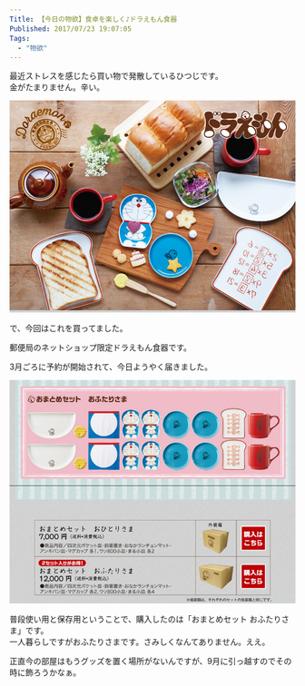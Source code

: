 ```yaml
---
Title: 【今日の物欲】食卓を楽しく♪ドラえもん食器
Published: 2017/07/23 19:07:05
Tags:
  - "物欲"
---
```

最近ストレスを感じたら買い物で発散しているひつじです。  
金がたまりません。辛い。  


![](20170723190011.jpg) 





で、今回はこれを買ってました。  

<?# OEmbed "http://www.shop.post.japanpost.jp/shop/pages/doraemon_shokki.aspx" /?>

郵便局のネットショップ限定ドラえもん食器です。  

<?# Twitter 834651407223443456 /?>



3月ごろに予約が開始されて、今日ようやく届きました。  

<?# Twitter 889058287303376898 /?>

![](20170723190548.png) 

普段使い用と保存用ということで、購入したのは「おまとめセット おふたりさま」です。  
一人暮らしですがおふたりさまです。さみしくなんてありません。ええ。  

<?# Twitter 889059204018786304 /?>

<?# Twitter 889061335597633537 /?>

正直今の部屋はもうグッズを置く場所がないんですが、9月に引っ越すのでその時に飾ろうかなぁ。  
